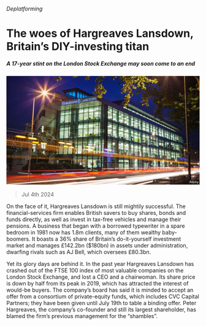 ###### Deplatforming

# The woes of Hargreaves Lansdown, Britain’s DIY-investing titan 

##### A 17-year stint on the London Stock Exchange may soon come to an end 

![image](images/20240706_BRP001.jpg) 

> Jul 4th 2024 

On the face of it, Hargreaves Lansdown is still mightily successful. The financial-services firm enables British savers to buy shares, bonds and funds directly, as well as invest in tax-free vehicles and manage their pensions. A business that began with a borrowed typewriter in a spare bedroom in 1981 now has 1.8m clients, many of them wealthy baby-boomers. It boasts a 36% share of Britain’s do-it-yourself investment market and manages £142.2bn ($180bn) in assets under administration, dwarfing rivals such as AJ Bell, which oversees £80.3bn.

Yet its glory days are behind it. In the past year Hargreaves Lansdown has crashed out of the FTSE 100 index of most valuable companies on the London Stock Exchange, and lost a CEO and a chairwoman. Its share price is down by half from its peak in 2019, which has attracted the interest of would-be buyers. The company’s board has said it is minded to accept an offer from a consortium of private-equity funds, which includes CVC Capital Partners; they have been given until July 19th to table a binding offer. Peter Hargreaves, the company’s co-founder and still its largest shareholder, has blamed the firm’s previous management for the “shambles”. 

